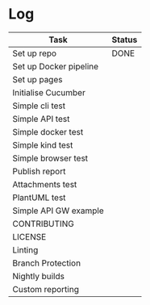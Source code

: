 # Log

| Task 			| Status|
|-----------------------|-------|
| Set up repo 		| DONE 	|
| Set up Docker pipeline| |
| Set up pages 		| |
| Initialise Cucumber   | |
| Simple cli test 	| |
| Simple API test 	| |
| Simple docker test 	| |
| Simple kind test 	| |
| Simple browser test 	| |
| Publish report 	| |
| Attachments test	| |
| PlantUML test		| |
| Simple API GW example	| |
| CONTRIBUTING		| |
| LICENSE		| |
| Linting		| |
| Branch Protection	| |
| Nightly builds 	| |
| Custom reporting	| |
